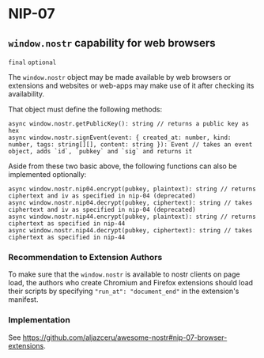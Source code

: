 NIP-07
======

`window.nostr` capability for web browsers
------------------------------------------

`final` `optional`

The `window.nostr` object may be made available by web browsers or extensions and websites or web-apps may make use of it after checking its availability.

That object must define the following methods:

```
async window.nostr.getPublicKey(): string // returns a public key as hex
async window.nostr.signEvent(event: { created_at: number, kind: number, tags: string[][], content: string }): Event // takes an event object, adds `id`, `pubkey` and `sig` and returns it
```

Aside from these two basic above, the following functions can also be implemented optionally:
```
async window.nostr.nip04.encrypt(pubkey, plaintext): string // returns ciphertext and iv as specified in nip-04 (deprecated)
async window.nostr.nip04.decrypt(pubkey, ciphertext): string // takes ciphertext and iv as specified in nip-04 (deprecated)
async window.nostr.nip44.encrypt(pubkey, plaintext): string // returns ciphertext as specified in nip-44
async window.nostr.nip44.decrypt(pubkey, ciphertext): string // takes ciphertext as specified in nip-44
```

### Recommendation to Extension Authors
To make sure that the `window.nostr` is available to nostr clients on page load, the authors who create Chromium and Firefox extensions should load their scripts by specifying `"run_at": "document_end"` in the extension's manifest.


### Implementation

See https://github.com/aljazceru/awesome-nostr#nip-07-browser-extensions.
